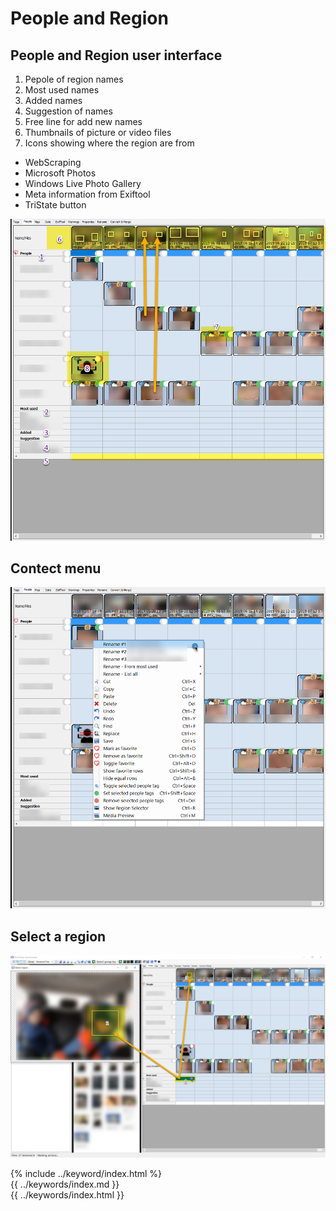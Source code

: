 # People and Region

## People and Region user interface
1. Pepole of region names
2. Most used names
3. Added names
4. Suggestion of names
5. Free line for add new names
6. Thumbnails of picture or video files
7. Icons showing where the region are from
  - WebScraping
  - Microsoft Photos
  - Windows Live Photo Gallery
  - Meta information from Exiftool
  - TriState button

![People](people-gui.png)

## Contect menu
![Context menu](people-context-menu.png)

## Select a region
![Region selector](people-select-region.png)

{% include ../keyword/index.html %}
<br>
{{ ../keywords/index.md }}
<br>
{{ ../keywords/index.html }}
